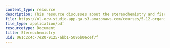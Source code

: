 ```yaml
---
content_type: resource
description: This resource discusses about the stereochemistry and fischer projections.
file: https://ol-ocw-studio-app-qa.s3.amazonaws.com/courses/5-12-organic-chemistry-i-spring-2003/061c2c4c7e209125abb15096b06cef7f_06.pdf
file_type: application/pdf
resourcetype: Document
title: Stereochemistry
uid: 061c2c4c-7e20-9125-abb1-5096b06cef7f
---
```

